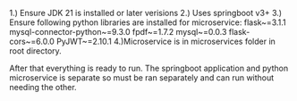 1.) Ensure JDK 21 is installed or later verisions
2.) Uses springboot v3+
3.) Ensure following python libraries are installed for microservice:
      flask~=3.1.1
      mysql-connector-python~=9.3.0
      fpdf~=1.7.2
      mysql~=0.0.3
      flask-cors~=6.0.0
      PyJWT~=2.10.1
  4.)Microservice is in microservices folder in root directory.

  After that everything is ready to run. The springboot application and python microservice is separate so must be ran separately and can run without needing the other.
  
